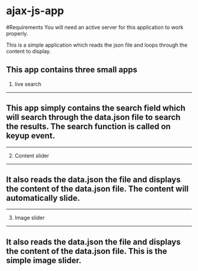 # ajax-js-app

#Requirements
You will need an active server for this application to work properly.

This is a simple application which reads the json file and loops through
the content to display.

This app contains three small apps
-------------------------------------------------------------------------
1) live search
-------------------------------------------------------------------------
This app simply contains the search field which will search through the
data.json file to search the results. The search function is called on
keyup event.
-------------------------------------------------------------------------

-------------------------------------------------------------------------
2) Content slider
-------------------------------------------------------------------------
It also reads the data.json the file and displays the content of the 
data.json file. The content will automatically slide.
-------------------------------------------------------------------------

-------------------------------------------------------------------------
3) Image slider
-------------------------------------------------------------------------
It also reads the data.json the file and displays the content of the 
data.json file. This is the simple image slider.
-------------------------------------------------------------------------
